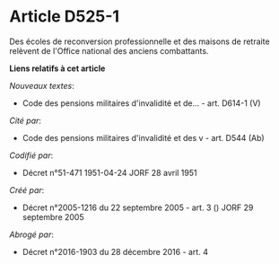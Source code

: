 # Article D525-1

Des écoles de reconversion professionnelle et des maisons de retraite relèvent de l'Office national des anciens combattants.

**Liens relatifs à cet article**

_Nouveaux textes_:

  - Code des pensions militaires d'invalidité et de... - art. D614-1 (V)

_Cité par_:

  - Code des pensions militaires d'invalidité et des v - art. D544 (Ab)

_Codifié par_:

  - Décret n°51-471 1951-04-24 JORF 28 avril 1951

_Créé par_:

  - Décret n°2005-1216 du 22 septembre 2005 - art. 3 () JORF 29 septembre 2005

_Abrogé par_:

  - Décret n°2016-1903 du 28 décembre 2016 - art. 4
